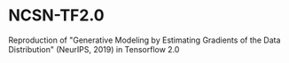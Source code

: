 # NCSN-TF2.0
Reproduction of "Generative Modeling by Estimating Gradients of the Data Distribution" (NeurIPS, 2019) in Tensorflow 2.0
